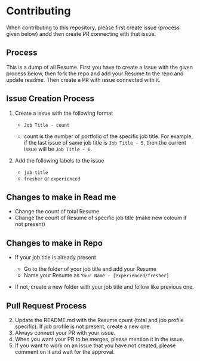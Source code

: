 # Contributing

When contributing to this repository, please first create issue (process given below) andd then create PR connecting eith that issue.

## Process
This is a dump of all Resume. First you have to create a Issue with the given process below, then fork the repo and add your Resume to the repo and update readme. Then create a PR with issue connected with it. 

## Issue Creation Process
1. Create a issue with the following format
    - `Job Title - count`

    - count is the number of portfolio of the specific job title. For example, if the last issue of same job title is `Job Title - 5`, then the current issue will be `Job Title - 6`.


2. Add the following labels to the issue
    - `job-title`
    - `fresher` or `experienced`

## Changes to make in Read me
- Change the count of total Resume
- Change the count of Resume of specific job title (make new coloum if not present)

## Changes to make in Repo
- If your job title is already present 
    - Go to the folder of your job title and add your Resume
    - Name your Resume as `Your Name - [experienced/fresher]`

- If not, create a new folder with your job title and follow like previous one.

## Pull Request Process

2. Update the README.md with the Resume count (total and job profile specific). If job profile is not present, create a new one.
3. Always connect your PR with your issue.
4. When you want your PR to be merges, please mention it in the issue.
5. If you want to work on an issue that you have not created, please comment on it and wait for the approval.